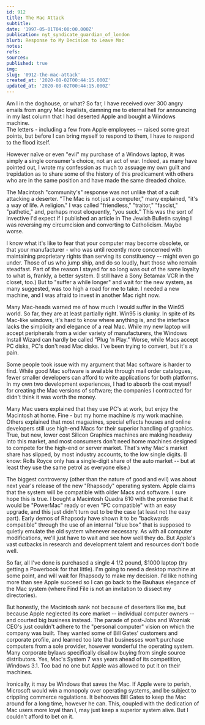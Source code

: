 ```yaml
---
id: 912
title: The Mac Attack
subtitle: 
date: '1997-05-01T04:00:00.000Z'
publication: nyt_syndicate_guardian_of_london
blurb: Response to My Decision to Leave Mac
notes: 
refs: 
sources: 
published: true
img: 
slug: '0912-the-mac-attack'
created_at: '2020-08-02T00:44:15.000Z'
updated_at: '2020-08-02T00:44:15.000Z'
---
```

Am I in the doghouse, or what? So far, I have received over 300 angry emails from angry Mac loyalists, damning me to eternal hell for announcing in my last column that I had deserted Apple and bought a Windows machine.  
The letters - including a few from Apple employees -- raised some great points, but before I can bring myself to respond to them, I have to respond to the flood itself.

However naïve or even "evil" my purchase of a Windows laptop, it was simply a single consumer's choice, not an act of war. Indeed, as many have pointed out, I wrote my confession as much to assuage my own guilt and trepidation as to share some of the history of this predicament with others who are in the same position and have made the same dreaded choice.

The Macintosh "community's" response was not unlike that of a cult attacking a deserter. "The Mac is not just a computer," many explained, "it's a way of life. A religion." I was called "friendless," "traitor," "fascist," "pathetic," and, perhaps most eloquently, "you suck." This was the sort of invective I'd expect if I published an article in The Jewish Bulletin saying I was reversing my circumcision and converting to Catholicism. Maybe worse.

I know what it's like to fear that your computer may become obsolete, or that your manufacturer - who was until recently more concerned with maintaining proprietary rights than serving its constituency -- might even go under. Those of us who jump ship, and do so loudly, hurt those who remain steadfast. Part of the reason I stayed for so long was out of the same loyalty to what is, frankly, a better system. (I still have a Sony Betamax VCR in the closet, too.) But to "suffer a while longer" and wait for the new system, as many suggested, was too high a road for me to take. I needed a new machine, and I was afraid to invest in another Mac right now.

Many Mac-heads warned me of how much I would suffer in the Win95 world. So far, they are at least partially right. Win95 is clunky. In spite of its Mac-like windows, it's hard to know where anything is, and the interface lacks the simplicity and elegance of a real Mac. While my new laptop will accept peripherals from a wider variety of manufacturers, the Windows Install Wizard can hardly be called "Plug 'n Play." Worse, while Macs accept PC disks, PC's don't read Mac disks. I've been trying to convert, but it's a pain.

Some people took issue with my argument that Mac software is harder to find. While good Mac software is available through mail order catalogues, fewer smaller developers can afford to write applications for both platforms. In my own two development experiences, I had to absorb the cost myself for creating the Mac versions of software; the companies I contracted for didn't think it was worth the money.

Many Mac users explained that they use PC's at work, but enjoy the Macintosh at home. Fine - but my home machine *is* my work machine. Others explained that most magazines, special effects houses and online developers still use high-end Macs for their superior handling of graphics. True, but new, lower cost Silicon Graphics machines are making headway into this market, and most consumers don't need home machines designed to compete for the high-end or server market. That's why Mac's market share has slipped, by most industry accounts, to the low single digits. (I know: Rolls Royce only has a single-digit share of the auto market -- but at least they use the same petrol as everyone else.)

The biggest controversy (other than the nature of good and evil) was about next year's release of the new "Rhapsody" operating system. Apple claims that the system will be compatible with older Macs and software. I sure hope this is true. I bought a Macintosh Quadra 610 with the promise that it would be "PowerMac" ready or even "PC compatible" with an easy upgrade, and this just didn't turn out to be the case (at least not the easy part). Early demos of Rhapsody have shown it to be "backwards compatible" through the use of an internal "blue box" that is supposed to quietly emulate the old system whenever necessary. As with all computer modifications, we'll just have to wait and see how well they do. But Apple's vast cutbacks in research and development talent and resources don't bode well.

So far, all I've done is purchased a single 4 1/2 pound, $1000 laptop (try getting a Powerbook for that little). I'm going to need a desktop machine at some point, and will wait for Rhapsody to make my decision. I'd like nothing more than see Apple succeed so I can go back to the Bauhaus elegance of the Mac system (where Find File is not an invitation to dissect my directories).

But honestly, the Macintosh sank not because of deserters like me, but because Apple neglected its core market -- individual computer owners -- and courted big business instead. The parade of post-Jobs and Wozniak CEO's just couldn't adhere to the "personal computer" vision on which the company was built. They wanted some of Bill Gates' customers and corporate profile, and learned too late that businesses won't purchase computers from a sole provider, however wonderful the operating system. Many corporate bylaws specifically disallow buying from single source distributors. Yes, Mac's System 7 was years ahead of its competition, Windows 3.1. Too bad no one but Apple was allowed to put it on their machines.

Ironically, it may be Windows that saves the Mac. If Apple were to perish, Microsoft would win a monopoly over operating systems, and be subject to crippling commerce regulations. It behooves Bill Gates to keep the Mac around for a long time, however he can. This, coupled with the dedication of Mac users more loyal than I, may just keep a superior system alive. But I couldn't afford to bet on it.
